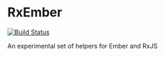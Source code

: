 RxEmber
==============

[![Build Status](https://travis-ci.org/blesh/RxEmber.svg?branch=master)](https://travis-ci.org/blesh/RxEmber.js)

An experimental set of helpers for Ember and RxJS